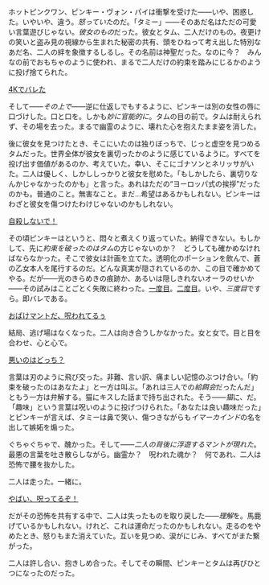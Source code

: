 <!-- title: これは嫉妬なの？ -->
<!-- relationship: Romantic -->

ホットピンクワン、ピンキー・ヴォン・パイは衝撃を受けた――いや、困惑した。いやいや、違う。*怒っていた*のだ。「タミー」――そのあだ名はただの可愛い言葉遊びじゃない。*彼女のもの*だった。彼女とタム、二人だけのもの。夜更けの笑いと盗み見の視線から生まれた秘密の共有、頭をひねって考え出した特別なあだ名、二人の絆を象徴するしるし。その名前は神聖だった。なのに今？　みんなの前でおもちゃのように使われ、まるで二人だけの約束を踏みにじるかのように投げ捨てられた。

[4Kでバレた](#embed:https://www.youtube.com/live/EKjcWfEGsB0?si=bs7UtPAPS8H3DCok&t=6879)

そして――_その上で_――逆に仕返しでもするように、ピンキーは別の女性の唇に口づけした。口と口を。しかも*妙に官能的に*。タムの目の前で。タムは耐えられず、その場を去った。まるで幽霊のように、壊れた心を抱えたまま姿を消した。

後に彼女を見つけたとき、そこにいたのは独りぼっちで、じっと虚空を見つめるタムだった。世界全体が彼女を裏切ったかのように感じているように。すべてを投げ出す価値があるのか、考えていた。幸い、そこにゴナソンとネリッサがいた。二人は優しく、しかししっかりと彼女を慰めた。「もしかしたら、裏切りなんかじゃなかったのかも」と言った。あれはただの“ヨーロッパ式の挨拶”だったのかも。普通のこと。無害なこと。まだ…希望はあるかもしれない。ピンキーはわざと彼女を傷つけたわけじゃないのかもしれない。

[自殺しないで！](#embed:https://www.youtube.com/live/vMdhvi8dHN4?si=XsdfZhGLe8i6dzqu&t=12841)

その頃ピンキーはというと、悶々と煮えくり返っていた。納得できない。もしかして、先に*約束を破ったのはタム*の方じゃないのか？　どうしても確かめなければならなかった。そこで彼女は計画を立てた。透明化のポーションを飲んで、蒼の乙女本人を尾行するのだ。どんな真実が隠されているのか、この目で確かめてやる。だが――光のきらめきの痕跡か、あるいは隠しきれないオーラのせいか――その試みはことごとく失敗に終わった。[一度目](https://www.youtube.com/live/EKjcWfEGsB0?si=vhQvTDISnORcV2gU&t=8783)。[二度目](https://www.youtube.com/live/EKjcWfEGsB0?si=Bgk3gewMRka2Fkjd&t=9184)。いや、*三度目*ですら。即バレである。

[おばけマントだ、呪われてるぅ](#embed:https://www.youtube.com/live/EKjcWfEGsB0?si=YKURb9sU12XWEpk8&t=10094)

結局、逃げ場はなくなった。二人は向き合うしかなかった。女と女で。目と目を合わせ、心と心で。

[悪いのはどっち？](#embed:https://www.youtube.com/live/EKjcWfEGsB0?si=KVdHwVsIkdh4scj1&t=10686)

言葉は刃のように飛び交った。非難、言い訳、痛ましい記憶のぶつけ合い。「約束を破ったのはあなたよ」と一方は叫ぶ。「あれは三人での*給餌会*だったんだ」ともう一方は弁解する。猫にキスした話まで持ち出された。そう――*猫*に、だ。「趣味」という言葉は呪いのように投げつけられた。「あなたは良い趣味だった」とピンキーが言えば、タミーは鼻で笑い、傷つきながらも*イマーカインド*の名を出して嫉妬を煽った。

ぐちゃぐちゃで、醜かった。そして――_二人の背後に浮遊するマントが現れた_。最悪の言葉を吐き散らしながら。幽霊か？　呪われた魂か？　何であれ、二人は恐怖で腰を抜かした。

二人は走った。一緒に。

[やばい、呪ってるぞ！](#embed:https://www.youtube.com/live/EKjcWfEGsB0?si=eW5yXznvFcwXnHOy&t=11037)

だがその恐怖を共有する中で、二人は失ったものを取り戻した――*理解*を。馬鹿げているかもしれない。けれど、これは運命だったのかもしれない。走るのをやめたとき、怒りもまた消えていた。互いを見つめ、涙がにじみ、すべてがまた繋がった。

二人は許し合い、抱きしめ合った。そしてその瞬間、ピンキーとタムは再びひとつになったのだった。
